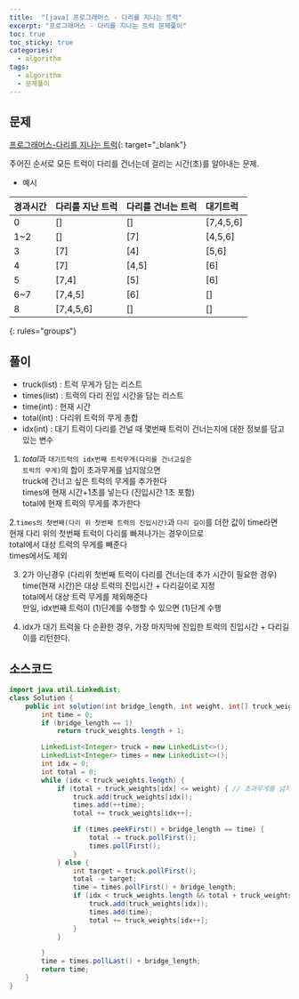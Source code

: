 ```yaml
---
title:  "[java] 프로그래머스 - 다리를 지나는 트럭"
excerpt: "프로그래머스 - 다리를 지나는 트럭 문제풀이"
toc: true
toc_sticky: true
categories:
  - algorithm
tags:
  - algorithm
  - 문제풀이
---
```

## 문제  
[프로그래머스-다리를 지나는 트럭](https://programmers.co.kr/learn/courses/30/lessons/42583?language=java){: target="_blank"}  

주어진 순서로 모든 트럭이 다리를 건너는데 걸리는 시간(초)를 알아내는 문제.  

* 예시  


|경과시간 | 다리를 지난 트럭 | 다리를 건너는 트럭 | 대기트럭 |
|:-------------|:---------|:-------------|:-------------|
| 0 	| [] 		| [] 	| [7,4,5,6] |
| 1~2 	| []		 | [7] 	| [4,5,6]	 |
| 3 	| [7] 		 | [4] 	| [5,6] 		|
| 4		 | [7]		 | [4,5] | [6]		 |
| 5 	| [7,4] 		| [5] | [6]		 |
| 6~7 	| [7,4,5] 		| [6] | [] 		|
| 8		 | [7,4,5,6]	 | [] | [] 		|
{: rules="groups"}

## 풀이  
* truck(list) : 트럭 무게가 담는 리스트  
* times(list) : 트럭의 다리 진입 시간을 담는 리스트  
* time(int) : 현재 시간  
* total(int) : 다리위 트럭의 무게 총합  
* idx(int) : 대기 트럭이 다리를 건널 때 몇번째 트럭이 건너는지에 대한 정보를 담고있는 변수  


1. *total*과 <code>대기트럭의 idx번째 트럭무게(다리를 건너고싶은 트럭의 무게)</code>의 합이 초과무게를 넘지않으면  
   truck에 건너고 싶은 트럭의 무게를 추가한다  
   times에 현재 시간+1초를 넣는다 (진입시간 1초 포함)  
   total에 현재 트럭의 무게를 추가한다  


2.<code>times의 첫번째(다리 위 첫번째 트럭의 진입시간)</code>과 <code>다리 길이</code>를 더한 값이 time라면  
   현재 다리 위의 첫번째 트럭이 다리를 빠져나가는 경우이므로  
   total에서 대상 트럭의 무게를 빼준다  
   times에서도 제외

3. 2가 아닌경우 (다리위 첫번째 트럭이 다리를 건너는데 추가 시간이 필요한 경우)  
   time(현재 시간)은 대상 트럭의 진입시간 + 다리길이로 지정  
   total에서 대상 트럭 무게를 제외해준다  
   만일, idx번째 트럭이 (1)단계를 수행할 수 있으면 (1)단계 수행  

4. idx가 대기 트럭을 다 순환한 경우, 가장 마지막에 진입한 트럭의 진입시간 + 다리길이를 리턴한다.  


## 소스코드  

```java
import java.util.LinkedList;
class Solution {
 	public int solution(int bridge_length, int weight, int[] truck_weights) {
		int time = 0;
		if (bridge_length == 1)
			return truck_weights.length + 1;

		LinkedList<Integer> truck = new LinkedList<>();
		LinkedList<Integer> times = new LinkedList<>();
		int idx = 0;
		int total = 0;
		while (idx < truck_weights.length) {
			if (total + truck_weights[idx] <= weight) { // 초과무게를 넘지않으면
				truck.add(truck_weights[idx]);
				times.add(++time);
				total += truck_weights[idx++];

				if (times.peekFirst() + bridge_length == time) {
					total -= truck.pollFirst();
					times.pollFirst();
				}
			} else {
				int target = truck.pollFirst();
				total -= target;
				time = times.pollFirst() + bridge_length;
				if (idx < truck_weights.length && total + truck_weights[idx] <= weight) {
					truck.add(truck_weights[idx]);
					times.add(time);
					total += truck_weights[idx++];
				}
			}

		}
		time = times.pollLast() + bridge_length;
		return time;
	}
}
```
